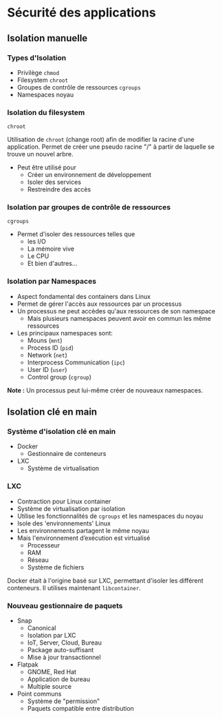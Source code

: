 
# Sécurité des applications

## Isolation manuelle

### Types d'Isolation

* Privilège `chmod`
* Filesystem `chroot`
* Groupes de contrôle de ressources `cgroups`
* Namespaces noyau

### Isolation du filesystem

`chroot`

Utilisation de `chroot` (change root) afin de modifier la racine d'une application. Permet de créer une pseudo racine "/" à partir de laquelle se trouve
un nouvel arbre.

* Peut être utilisé pour
	* Créer un environnement de développement
	* Isoler des services
	* Restreindre des accès

### Isolation par groupes de contrôle de ressources

`cgroups`

* Permet d'isoler des ressources telles que
	* les I/O
	* La mémoire vive
	* Le CPU
	* Et bien d'autres...


### Isolation par Namespaces

* Aspect fondamental des containers dans Linux
* Permet de gérer l'accès aux ressources par un processus
* Un processus ne peut accèdes qu'aux ressources de son namespace
	* Mais plusieurs namespaces peuvent avoir en commun les même ressources
* Les principaux namespaces sont:
	* Mouns (`mnt`)
	* Process ID (`pid`)
	* Network (`net`)
	* Interprocess Communication (`ipc`)
	* User ID (`user`)
	* Control group (`cgroup`)

**Note :** Un processus peut lui-même créer de nouveaux namespaces.

## Isolation clé en main

### Système d'isolation clé en main

* Docker
 	* Gestionnaire de conteneurs
* LXC
	* Système de virtualisation


### LXC

* Contraction pour Linux container
* Système de virtualisation par isolation
* Utilise les fonctionnalités de `cgroups` et les namespaces du noyau
* Isole des 'environnements' Linux
* Les environnements partagent le même noyau
* Mais l'environnement d’exécution est virtualisé
	* Processeur
	* RAM
	* Réseau
	* Système de fichiers

Docker était à l'origine basé sur LXC, permettant d'isoler les différent conteneurs. Il utilises maintenant `libcontainer`.



### Nouveau gestionnaire de paquets

 * Snap
	 * Canonical
	 * Isolation par LXC
	 * IoT, Server, Cloud, Bureau
	 * Package auto-suffisant
	 * Mise à jour transactionnel
 * Flatpak
	 * GNOME, Red Hat
	 * Application de bureau
	 * Multiple source
 * Point communs
	 * Système de "permission"
	 * Paquets compatible entre distribution
